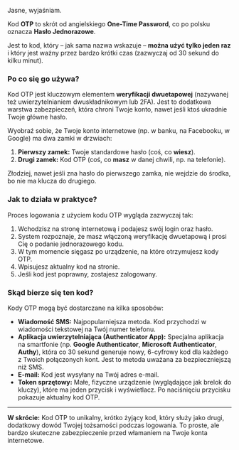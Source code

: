 Jasne, wyjaśniam.

Kod **OTP** to skrót od angielskiego **One-Time Password**, co po polsku oznacza **Hasło Jednorazowe**.

Jest to kod, który – jak sama nazwa wskazuje – **można użyć tylko jeden raz** i który jest ważny przez bardzo krótki czas (zazwyczaj od 30 sekund do kilku minut).

### Po co się go używa?

Kod OTP jest kluczowym elementem **weryfikacji dwuetapowej** (nazywanej też uwierzytelnianiem dwuskładnikowym lub 2FA). Jest to dodatkowa warstwa zabezpieczeń, która chroni Twoje konto, nawet jeśli ktoś ukradnie Twoje główne hasło.

Wyobraź sobie, że Twoje konto internetowe (np. w banku, na Facebooku, w Google) ma dwa zamki w drzwiach:
1.  **Pierwszy zamek:** Twoje standardowe hasło (coś, co **wiesz**).
2.  **Drugi zamek:** Kod OTP (coś, co **masz** w danej chwili, np. na telefonie).

Złodziej, nawet jeśli zna hasło do pierwszego zamka, nie wejdzie do środka, bo nie ma klucza do drugiego.

### Jak to działa w praktyce?

Proces logowania z użyciem kodu OTP wygląda zazwyczaj tak:
1.  Wchodzisz na stronę internetową i podajesz swój login oraz hasło.
2.  System rozpoznaje, że masz włączoną weryfikację dwuetapową i prosi Cię o podanie jednorazowego kodu.
3.  W tym momencie sięgasz po urządzenie, na które otrzymujesz kody OTP.
4.  Wpisujesz aktualny kod na stronie.
5.  Jeśli kod jest poprawny, zostajesz zalogowany.

### Skąd bierze się ten kod?

Kody OTP mogą być dostarczane na kilka sposobów:

*   **Wiadomość SMS:** Najpopularniejsza metoda. Kod przychodzi w wiadomości tekstowej na Twój numer telefonu.
*   **Aplikacja uwierzytelniająca (Authenticator App):** Specjalna aplikacja na smartfonie (np. **Google Authenticator**, **Microsoft Authenticator**, **Authy**), która co 30 sekund generuje nowy, 6-cyfrowy kod dla każdego z Twoich połączonych kont. Jest to metoda uważana za bezpieczniejszą niż SMS.
*   **E-mail:** Kod jest wysyłany na Twój adres e-mail.
*   **Token sprzętowy:** Małe, fizyczne urządzenie (wyglądające jak brelok do kluczy), które ma jeden przycisk i wyświetlacz. Po naciśnięciu przycisku pokazuje aktualny kod OTP.

---

**W skrócie:** Kod OTP to unikalny, krótko żyjący kod, który służy jako drugi, dodatkowy dowód Twojej tożsamości podczas logowania. To proste, ale bardzo skuteczne zabezpieczenie przed włamaniem na Twoje konta internetowe.
